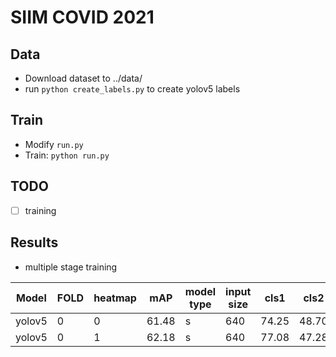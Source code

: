 # SIIM COVID 2021
## Data
* Download dataset to ../data/
* run `python create_labels.py` to create yolov5 labels

## Train
* Modify `run.py`
* Train: `python run.py`

## TODO
- [ ] training


## Results
* multiple stage training

Model | FOLD | heatmap | mAP | model type | input size | cls1 | cls2 | config
--- | --- | --- | --- |--- |--- |--- |--- |-
yolov5 | 0 | 0 | 61.48 | s | 640 | 74.25 | 48.70 | -
yolov5 | 0 | 1 | 62.18 | s | 640 | 77.08 | 47.28 | -
